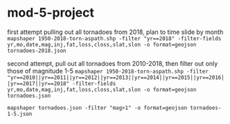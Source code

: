# mod-5-project

first attempt pulling out all tornadoes from 2018, plan to time slide by month
`mapshaper 1950-2018-torn-aspath.shp -filter "yr==2018" -filter-fields yr,mo,date,mag,inj,fat,loss,closs,slat,slon -o format=geojson tornadoes-2018.json`

second attempt, pull out all tornadoes from 2010-2018, then filter out only those of magnitude 1-5
`mapshaper 1950-2018-torn-aspath.shp -filter "yr==2010||yr==2011||yr==2012||yr==2013||yr==2014||yr==2015||yr==2016||yr==2017||yr==2018" -filter-fields yr,mo,date,mag,inj,fat,loss,closs,slat,slon -o format=geojson tornadoes.json`

`mapshaper tornadoes.json -filter "mag>1" -o format=geojson tornadoes-1-5.json`